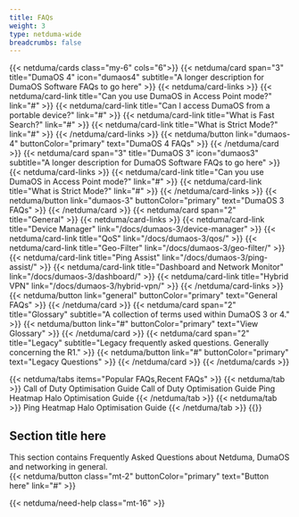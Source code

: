 ```yaml
---
title: FAQs
weight: 3
type: netduma-wide
breadcrumbs: false
---
```


{{< netduma/cards class="my-6" cols="6">}}
  {{< netduma/card span="3" title="DumaOS 4" icon="dumaos4" subtitle="A longer description for DumaOS Software FAQs to go here" >}}
    {{< netduma/card-links >}}
      {{< netduma/card-link title="Can you use DumaOS in Access Point mode?" link="#" >}}
      {{< netduma/card-link title="Can I access DumaOS from a portable device?" link="#" >}}
      {{< netduma/card-link title="What is Fast Search?" link="#" >}}
      {{< netduma/card-link title="What is Strict Mode?" link="#" >}}
    {{< /netduma/card-links >}}
    {{< netduma/button link="dumaos-4" buttonColor="primary" text="DumaOS 4 FAQs" >}}
  {{< /netduma/card >}}
  {{< netduma/card span="3" title="DumaOS 3" icon="dumaos3" subtitle="A longer description for DumaOS Software FAQs to go here" >}}
    {{< netduma/card-links >}}
      {{< netduma/card-link title="Can you use DumaOS in Access Point mode?" link="#" >}}
      {{< netduma/card-link title="What is Strict Mode?" link="#" >}}
    {{< /netduma/card-links >}}
    {{< netduma/button link="dumaos-3" buttonColor="primary" text="DumaOS 3 FAQs" >}}
  {{< /netduma/card >}}
  {{< netduma/card span="2" title="General" >}}
    {{< netduma/card-links >}}
      {{< netduma/card-link title="Device Manager" link="/docs/dumaos-3/device-manager" >}}
      {{< netduma/card-link title="QoS" link="/docs/dumaos-3/qos/" >}}
      {{< netduma/card-link title="Geo-Filter" link="/docs/dumaos-3/geo-filter/" >}}
      {{< netduma/card-link title="Ping Assist" link="/docs/dumaos-3/ping-assist/" >}}
      {{< netduma/card-link title="Dashboard and Network Monitor" link="/docs/dumaos-3/dashboard/" >}}
      {{< netduma/card-link title="Hybrid VPN" link="/docs/dumaos-3/hybrid-vpn/" >}}
    {{< /netduma/card-links >}}
    {{< netduma/button link="general" buttonColor="primary" text="General FAQs" >}}
  {{< /netduma/card >}}
  {{< netduma/card span="2" title="Glossary" subtitle="A collection of terms used within DumaOS 3 or 4." >}}
    {{< netduma/button link="#" buttonColor="primary" text="View Glossary" >}}
  {{< /netduma/card >}}
  {{< netduma/card span="2" title="Legacy" subtitle="Legacy frequently asked questions. Generally concerning the R1." >}}
    {{< netduma/button link="#" buttonColor="primary" text="Legacy Questions" >}}
  {{< /netduma/card >}}
{{< /netduma/cards >}}

<div class="flex gap-8 mt-4">
  <div class="flex-1 basis-1/5">
    {{< netduma/tabs items="Popular FAQs,Recent FAQs" >}}
      {{< netduma/tab >}}  
        <a class="my-2 text-text-primary hover:text-primary-main transition-colors no-underline cursor-pointer">Call of Duty Optimisation Guide</a>
        <a class="my-2 text-text-primary hover:text-primary-main transition-colors no-underline cursor-pointer">Call of Duty Optimisation Guide</a>
        <a class="my-2 text-text-primary hover:text-primary-main transition-colors no-underline cursor-pointer">Ping Heatmap</a>
        <a class="my-2 text-text-primary hover:text-primary-main transition-colors no-underline cursor-pointer">Halo Optimisation Guide</a>
      {{< /netduma/tab >}}
      {{< netduma/tab >}}
        <a class="my-2 text-text-primary hover:text-primary-main transition-colors no-underline cursor-pointer">Ping Heatmap</a>
        <a class="my-2 text-text-primary hover:text-primary-main transition-colors no-underline cursor-pointer">Halo Optimisation Guide</a>
      {{< /netduma/tab >}}
    {{</ netduma/tabs >}}
  </div>
  <div class="flex-1 flex flex-col gap-2">
    <h2 class="m-0">Section title here</h2>
    <div>This section contains Frequently Asked Questions about Netduma, DumaOS and networking in general.</div>
    {{< netduma/button class="mt-2" buttonColor="primary" text="Button here" link="#" >}}
  </div>
</div>

{{< netduma/need-help class="mt-16" >}}